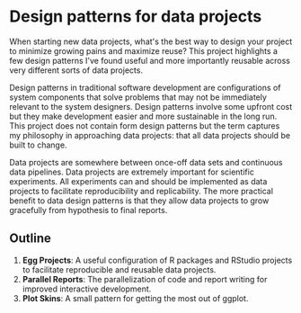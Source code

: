 # Design patterns for data projects

When starting new data projects, what's the best way to design your project to minimize growing pains and maximize reuse? This project highlights a few design patterns I've found useful and more importantly reusable across very different sorts of data projects.

Design patterns in traditional software development are configurations of system components that solve problems that may not be immediately relevant to the system designers. Design patterns involve some upfront cost but they make development easier and more sustainable in the long run. This project does not contain form design patterns but the term captures my philosophy in approaching data projects: that all data projects should be built to change.

Data projects are somewhere between once-off data sets and continuous data pipelines. Data projects are extremely important for scientific experiments. All experiments can and should be implemented as data projects to facilitate reproducibility and replicability. The more practical benefit to data design patterns is that they allow data projects to grow gracefully from hypothesis to final reports.

## Outline

1. **Egg Projects**: A useful configuration of R packages and RStudio projects
   to facilitate reproducible and reusable data projects.
2. **Parallel Reports**: The parallelization of code and report writing for
   improved interactive development.
3. **Plot Skins**: A small pattern for getting the most out of ggplot.

